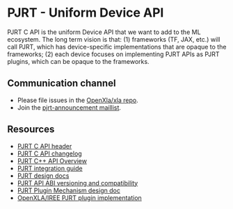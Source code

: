 # PJRT - Uniform Device API

PJRT C API is the uniform Device API that we want to add to the ML ecosystem.
The long term vision is that: (1) frameworks (TF, JAX, etc.) will call PJRT,
which has device-specific implementations that are opaque to the frameworks; (2)
each device focuses on implementing PJRT APIs as PJRT plugins, which can be
opaque to the frameworks.

## Communication channel

*   Please file issues in the [OpenXla/xla repo](https://github.com/openxla/xla).
*   Join the [pjrt-announcement maillist](https://groups.google.com/g/pjrt-announce/).

## Resources

*   [PJRT C API header](https://github.com/openxla/xla/blob/main/xla/pjrt/c/pjrt_c_api.h)
*   [PJRT C API changelog](https://github.com/openxla/xla/blob/main/xla/pjrt/c/CHANGELOG.md)
*   [PJRT C++ API Overview](https://github.com/openxla/xla/blob/main/docs/pjrt/cpp_api_overview.md)
*   [PJRT integration guide](https://github.com/openxla/xla/blob/main/xla/docs/pjrt/pjrt_integration.md)
*   [PJRT design docs](https://drive.google.com/drive/folders/18M944-QQPk1E34qRyIjkqDRDnpMa3miN)
*   [PJRT API ABI versioning and compatibility](https://docs.google.com/document/d/1TKB5NyGtdzrpgw5mpyFjVAhJjpSNdF31T6pjPl_UT2o/edit)
*   [PJRT Plugin Mechanism design doc](https://docs.google.com/document/d/1Qdptisz1tUPGn1qFAVgCV2omnfjN01zoQPwKLdlizas/edit)
*   [OpenXLA/IREE PJRT plugin implementation](https://github.com/openxla/openxla-pjrt-plugin)
